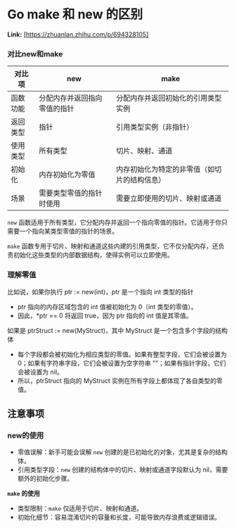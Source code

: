 # Go make 和 new 的区别



 **Link:** [https://zhuanlan.zhihu.com/p/694328105]

### 对比new和make  

| 对比项 | new | make |
| --- | --- | --- |
| 函数功能 | 分配内存并返回指向零值的指针 | 分配内存并返回初始化的引用类型实例 |
| 返回类型 | 指针 | 引用类型实例（非指针） |
| 使用类型 | 所有类型 | 切片、映射、通道 |
| 初始化 | 内存初始化为零值 | 内存初始化为特定的非零值（如切片的结构信息） |
| 场景 | 需要类型零值的指针时使用 | 需要立即使用的切片、映射或通道 |

`new` 函数适用于所有类型，它分配内存并返回一个指向零值的指针。它适用于你只需要一个指向某类型零值的指针的场景。

`make` 函数专用于切片、映射和通道这些内建的引用类型，它不仅分配内存，还负责初始化这些类型的内部数据结构，使得实例可以立即使用。

### 理解零值  

比如说，如果你执行 ptr := new(int)，ptr 是一个指向 int 类型的指针

* ptr 指向的内存区域包含的 int 值被初始化为 0（int 类型的零值）。
* 因此，\*ptr == 0 将返回 true，因为 ptr 指向的 int 值是其零值。

如果是 ptrStruct := new(MyStruct)，其中 MyStruct 是一个包含多个字段的结构体

* 每个字段都会被初始化为相应类型的零值。如果有整型字段，它们会被设置为 0；如果有字符串字段，它们会被设置为空字符串 ""；如果有指针字段，它们会被设置为 nil。
* 所以，ptrStruct 指向的 MyStruct 实例在所有字段上都体现了各自类型的零值。

## 注意事项  
### new的使用  



+ 零值误解：新手可能会误解 `new` 创建的是已初始化的对象，尤其是复杂的结构体。
+ 引用类型字段：`new` 创建的结构体中的切片、映射或通道字段默认为 nil，需要额外的初始化步骤。

**`make` 的使用**



+ 类型限制：`make` 仅适用于切片、映射和通道。
+ 初始化细节：容易混淆切片的容量和长度，可能导致内存浪费或逻辑错误。
